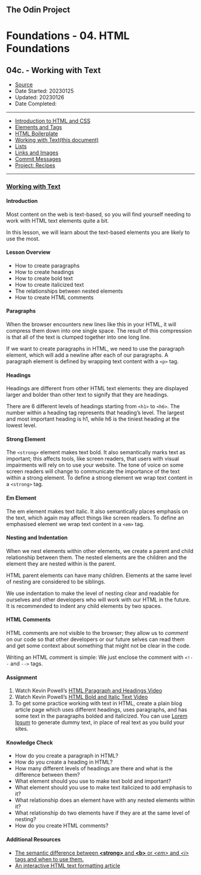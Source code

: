 ## The Odin Project

# Foundations - 04. HTML Foundations
## 04c. - Working with Text

  - [Source](https://www.theodinproject.com/paths/foundations/courses/foundations)
  - Date Started: 20230125
  - Updated: 20230126
  - Date Completed:
---

  - [Introduction to HTML and CSS](04_foundations_html_foundations.md)
  - [Elements and Tags](04a_elements_and_tags.md)
  - [HTML Boilerplate](04b_html_boilerplate.md)
  - [Working with Text(this document)](04c_working_with_text.md)
  - [Lists](04d_lists.md)
  - [Links and Images](04e_links_and_images.md)
  - [Commit Messages](04f_commit_messages.md)
  - [Project: Recipes](04g_project_recipes.md)
  
---
### [Working with Text](https://www.theodinproject.com/lessons/foundations-working-with-text)

#### Introduction

Most content on the web is text-based, so you will find yourself needing to work with HTML text elements quite a bit.

In this lesson, we will learn about the text-based elements you are likely to use the most.

#### Lesson Overview

  - How to create paragraphs
  - How to create headings
  - How to create bold text
  - How to create italicized text
  - The relationships between nested elements
  - How to create HTML comments

  
#### Paragraphs

When the browser encounters new lines like this in your HTML, it will compress them down into one single space. The result of this compression is that all of the text is clumped together into one long line.

If we want to create paragraphs in HTML, we need to use the paragraph element, which will add a newline after each of our paragraphs. A paragraph element is defined by wrapping text content with a `<p>` tag.

#### Headings

Headings are different from other HTML text elements: they are displayed larger and bolder than other text to signify that they are headings.

There are 6 different levels of headings starting from `<h1>` to `<h6>`. 
The number within a heading tag represents that heading’s level. The largest 
and most important heading is h1, while h6 is the tiniest heading at the 
lowest level.

#### Strong Element

The `<strong>` element makes text bold. It also semantically marks text as important; this affects tools, like screen readers, that users with visual impairments will rely on to use your website. The tone of voice on some screen readers will change to communicate the importance of the text within a strong element. To define a strong element we wrap text content in a `<strong>` tag.

#### Em Element

The em element makes text italic. It also semantically places emphasis on the text, which again may affect things like screen readers. To define an emphasised element we wrap text content in a `<em>` tag.

#### Nesting and Indentation

When we nest elements within other elements, we create a parent and child relationship between them. The nested elements are the children and the element they are nested within is the parent.

HTML parent elements can have many children. Elements at the same level of nesting are considered to be siblings.

We use indentation to make the level of nesting clear and readable for ourselves and other developers who will work with our HTML in the future. It is recommended to indent any child elements by two spaces.
 
#### HTML Comments

HTML comments are not visible to the browser; they allow us to *comment* on our code so that other developers or our future selves can read them and get some context about something that might not be clear in the code.

Writing an HTML comment is simple: We just enclose the comment with `<!--` 
and `-->` tags.

#### Assignment

1. Watch Kevin Powell’s [HTML Paragraph and Headings Video](https://www.youtube.com/watch?v=yqcd-XkxZNM&list=PL4-IK0AVhVjM0xE0K2uZRvsM7LkIhsPT-&index=3)
2. Watch Kevin Powell’s [HTML Bold and Italic Text Video](https://www.youtube.com/watch?v=gW6cBZLUk6M&list=PL4-IK0AVhVjM0xE0K2uZRvsM7LkIhsPT-&index=4)
3. To get some practice working with text in HTML, create a plain blog article page which uses different headings, uses paragraphs, and has some text in the paragraphs bolded and italicized. You can use [Lorem Ipsum](https://loremipsum.io/) to generate dummy text, in place of real text as you build your sites.



#### Knowledge Check

  - How do you create a paragraph in HTML?
  - How do you create a heading in HTML?
  - How many different levels of headings are there and what is the difference between them?
  - What element should you use to make text bold and important?
  - What element should you use to make text italicized to add emphasis to it?
  - What relationship does an element have with any nested elements within it?
  - What relationship do two elements have if they are at the same level of nesting?
  - How do you create HTML comments?

#### Additional Resources


  - [The semantic difference between **<strong\>** and **<b\>** or *<em\>* and *<i\>* tags and when to use them.](https://medium.com/@zac_heisey/when-to-use-strong-b-em-and-i-tags-in-your-markup-fa4d0af8affb)
  - [An interactive HTML text formatting article](https://www.w3schools.com/html/html_formatting.asp)

